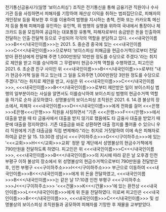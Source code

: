 전기통신금융사기(일명 ‘보이스피싱') 조직은 전기통신을 통해 금융기관 직원이나 수사기관 등을 사칭하면서 피해자를 기망하여 재산상 이익을 취하는 범죄집단으로, 피해자의 개인정보 등을 확보한 후 이를 이용하여 범행을 지시하는 총책, 전화 또는 카카오톡 메신저 등을 통해 피해자를 유인하는 유인책, 위 범행의 실행을 위하여 국내에서 통장이나 체크카드 등을 모집하여 공급하는 대포통장 유통책, 피해자로부터 송금받은 돈을 인출하여 전달하는 인출·전달책 등으로 구성되어 각각의 역할을 분담하고 있다.
<<<내국인이름>>>B<<</내국인이름>>>는 2021. 5. 중순경 중국에 있는 <<<내국인이름>>>C<<</내국인이름>>>으로부터 ‘보이스피싱 피해금을 현금수거책으로부터 전달받아 환전상에게 전달해 주면 1,000만원당 10만원 정도를 수당으로 주겠다.'라는 취지로 제안을 받고 이를 승낙하여 그 무렵부터 현금수거책 역할을 수행하였고, 피고인은 2021. 6. 초순경 친구 사이인 위 <<<내국인이름>>>B<<</내국인이름>>>로부터 "내가 현금수거책 일을 하고 있는데 그 일을 도와주면 1,000만원당 3만원 정도를 수당으로 주겠다."라는 취지로 제안을 받고, 사실은 위 <<<내국인이름>>>C<<</내국인이름>>>, <<<내국인이름>>>B<<</내국인이름>>>로부터 제안받은 일이 보이스피싱 범행의 일부분이라는 사실을 알면서도 이를승낙하여 보이스피싱 범행의 현금수거책 역할을 하기로 순차 공모하였다.
성명불상의 보이스피싱 조직원은 2021. 6. 14.경 불상의 장소에서, 피해자 <<<내국인이름>>>D<<</내국인이름>>>에게 전화를 걸어 <<<은행>>>E은행<<</은행>>> 직원을 사칭하면서 "기존 <<<은행>>>F<<</은행>>>에서 대출을 받을 때 타 금융사에서 대출을 받지 않기로 했음에도 타 금융사 대출을 받았기 때문에 대출을 정지하였다. 기존 대출금을 바로 상환하면 대출 정지를 풀어줄 수 있으니 우리 직원에게 기존 대출금을 직접 변제해라."라는 취지로 거짓말하여 이에 속은 피해자로 하여금 같은 달 15. 13:30경 성남시 <<<구이하주소>>>G<<</구이하주소>>>에 있는 ‘<<<교회>>>H<<</교회>>>교회' 정문 앞 계단에서 성명불상의 현금수거책에게 790만원을 전달하도록 하였다.
피고인은 위 <<<내국인이름>>>C<<</내국인이름>>>, <<<내국인이름>>>B<<</내국인이름>>>의 지시에 따라 같은 날 오후경 인천 부평구 이하 불상의 장소에서 위 성명불상의 현금수거책으로부터 790만원을 전달받은 후, 인천 부평구 <<<구이하주소>>>I<<</구이하주소>>> 부근으로 이동하여 <<<내국인이름>>>B<<</내국인이름>>>에게 위 돈을 전달하였고, <<<내국인이름>>>B<<</내국인이름>>>는 같은 날 17:10경 인천 부평구 <<<구이하주소>>>J<<</구이하주소>>> ‘<<<건물>>>K<<</건물>>>'에 있는 환전상 <<<내국인이름>>>L<<</내국인이름>>>에게 위 돈을 전달하였다.
이로써 피고인은 <<<내국인이름>>>B<<</내국인이름>>>, <<<내국인이름>>>C<<</내국인이름>>> 및 성명불상의 보이스피싱 조직원들과 공모하여 피해자를 기망한 후 재물을 교부받았다.